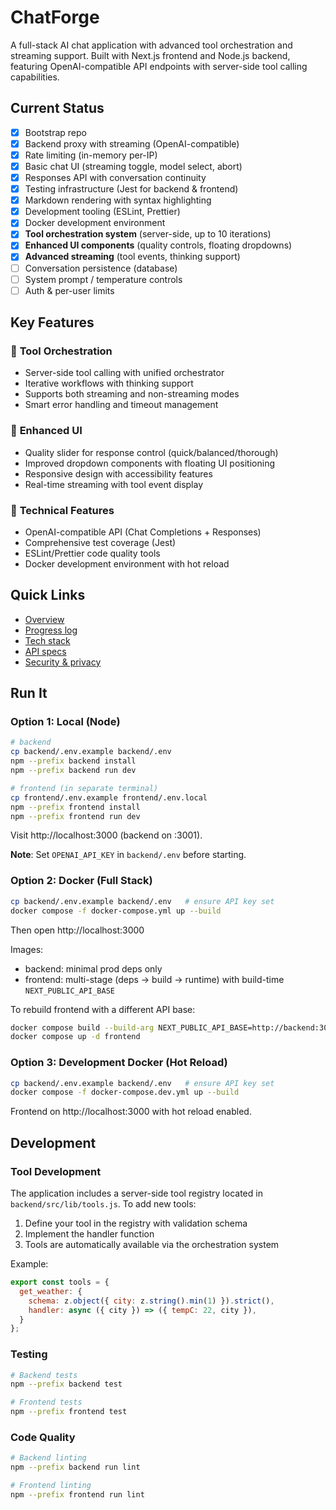 # ChatForge

A full-stack AI chat application with advanced tool orchestration and streaming support. Built with Next.js frontend and Node.js backend, featuring OpenAI-compatible API endpoints with server-side tool calling capabilities.

## Current Status
- [x] Bootstrap repo
- [x] Backend proxy with streaming (OpenAI-compatible)
- [x] Rate limiting (in-memory per-IP)
- [x] Basic chat UI (streaming toggle, model select, abort)
- [x] Responses API with conversation continuity
- [x] Testing infrastructure (Jest for backend & frontend)
- [x] Markdown rendering with syntax highlighting
- [x] Development tooling (ESLint, Prettier)
- [x] Docker development environment
- [x] **Tool orchestration system** (server-side, up to 10 iterations)
- [x] **Enhanced UI components** (quality controls, floating dropdowns)
- [x] **Advanced streaming** (tool events, thinking support)
- [ ] Conversation persistence (database)
- [ ] System prompt / temperature controls
- [ ] Auth & per-user limits

## Key Features

### 🤖 **Tool Orchestration**
- Server-side tool calling with unified orchestrator
- Iterative workflows with thinking support
- Supports both streaming and non-streaming modes
- Smart error handling and timeout management

### 🎨 **Enhanced UI**
- Quality slider for response control (quick/balanced/thorough)
- Improved dropdown components with floating UI positioning
- Responsive design with accessibility features
- Real-time streaming with tool event display

### 🔧 **Technical Features**
- OpenAI-compatible API (Chat Completions + Responses)
- Comprehensive test coverage (Jest)
- ESLint/Prettier code quality tools
- Docker development environment with hot reload

## Quick Links
- [Overview](docs/OVERVIEW.md)
- [Progress log](docs/PROGRESS.md)
- [Tech stack](docs/TECH-STACK.md)
- [API specs](docs/API-SPECS.md)
- [Security & privacy](docs/SECURITY.md)

## Run It
### Option 1: Local (Node)
```bash
# backend
cp backend/.env.example backend/.env
npm --prefix backend install
npm --prefix backend run dev

# frontend (in separate terminal)
cp frontend/.env.example frontend/.env.local
npm --prefix frontend install
npm --prefix frontend run dev
```
Visit http://localhost:3000 (backend on :3001).

**Note**: Set `OPENAI_API_KEY` in `backend/.env` before starting.

### Option 2: Docker (Full Stack)
```bash
cp backend/.env.example backend/.env   # ensure API key set
docker compose -f docker-compose.yml up --build
```
Then open http://localhost:3000

Images:
- backend: minimal prod deps only
- frontend: multi-stage (deps → build → runtime) with build-time `NEXT_PUBLIC_API_BASE`

To rebuild frontend with a different API base:
```bash
docker compose build --build-arg NEXT_PUBLIC_API_BASE=http://backend:3001 frontend
docker compose up -d frontend
```

### Option 3: Development Docker (Hot Reload)
```bash
cp backend/.env.example backend/.env   # ensure API key set
docker compose -f docker-compose.dev.yml up --build
```
Frontend on http://localhost:3000 with hot reload enabled.

## Development

### Tool Development
The application includes a server-side tool registry located in `backend/src/lib/tools.js`. To add new tools:

1. Define your tool in the registry with validation schema
2. Implement the handler function
3. Tools are automatically available via the orchestration system

Example:
```javascript
export const tools = {
  get_weather: {
    schema: z.object({ city: z.string().min(1) }).strict(),
    handler: async ({ city }) => ({ tempC: 22, city }),
  }
};
```

### Testing
```bash
# Backend tests
npm --prefix backend test

# Frontend tests
npm --prefix frontend test
```

### Code Quality
```bash
# Backend linting
npm --prefix backend run lint

# Frontend linting
npm --prefix frontend run lint
```
